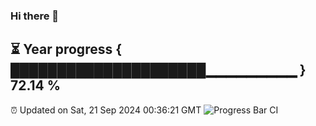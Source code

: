 ### Hi there 👋
⏳ Year progress { █████████████████████▁▁▁▁▁▁▁▁▁ } 72.14 %
---
⏰ Updated on Sat, 21 Sep 2024 00:36:21 GMT
![Progress Bar CI](https://github.com/Moyi321/Moyi321/workflows/Progress%20Bar%20CI/badge.svg)
